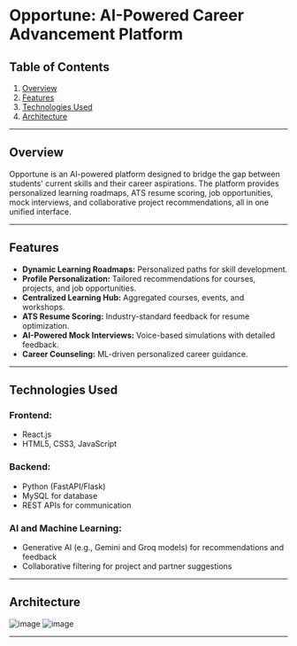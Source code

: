 # **Opportune: AI-Powered Career Advancement Platform**

## **Table of Contents**
1. [Overview](#overview)  
2. [Features](#features)  
3. [Technologies Used](#technologies-used)  
4. [Architecture](#architecture)  

---

## **Overview**
Opportune is an AI-powered platform designed to bridge the gap between students' current skills and their career aspirations. The platform provides personalized learning roadmaps, ATS resume scoring, job opportunities, mock interviews, and collaborative project recommendations, all in one unified interface.

---

## **Features**
- **Dynamic Learning Roadmaps:** Personalized paths for skill development.  
- **Profile Personalization:** Tailored recommendations for courses, projects, and job opportunities.  
- **Centralized Learning Hub:** Aggregated courses, events, and workshops.  
- **ATS Resume Scoring:** Industry-standard feedback for resume optimization.  
- **AI-Powered Mock Interviews:** Voice-based simulations with detailed feedback.  
- **Career Counseling:** ML-driven personalized career guidance.

---

## **Technologies Used**
### **Frontend:**
- React.js  
- HTML5, CSS3, JavaScript  

### **Backend:**
- Python (FastAPI/Flask)  
- MySQL for database  
- REST APIs for communication  

### **AI and Machine Learning:**
- Generative AI (e.g., Gemini and Groq models) for recommendations and feedback  
- Collaborative filtering for project and partner suggestions  

---

## **Architecture**
![image](https://github.com/user-attachments/assets/5941bf4c-16d5-4032-8191-df0a74e65303)
![image](https://github.com/user-attachments/assets/a8255543-6b1b-473b-bc51-9d1133ae2fef)



---
